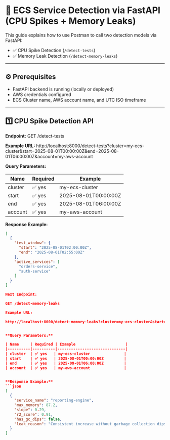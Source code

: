 # 🧠 ECS Service Detection via FastAPI (CPU Spikes + Memory Leaks)

This guide explains how to use Postman to call two detection models via FastAPI:

- ✅ CPU Spike Detection (`/detect-tests`)
- ✅ Memory Leak Detection (`/detect-memory-leaks`)

---

## ⚙️ Prerequisites

- FastAPI backend is running (locally or deployed)
- AWS credentials configured
- ECS Cluster name, AWS account name, and UTC ISO timeframe

---

## 1️⃣ CPU Spike Detection API

**Endpoint:**
 GET /detect-tests

 
**Example URL:**
http://localhost:8000/detect-tests?cluster=my-ecs-cluster&start=2025-08-01T00:00:00Z&end=2025-08-01T06:00:00Z&account=my-aws-account

**Query Parameters:**

| Name     | Required | Example                      |
|----------|----------|------------------------------|
| cluster  | ✅ yes   | my-ecs-cluster               |
| start    | ✅ yes   | 2025-08-01T00:00:00Z         |
| end      | ✅ yes   | 2025-08-01T06:00:00Z         |
| account  | ✅ yes   | my-aws-account               |

**Response Example:**
```json
[
  {
    "test_window": {
      "start": "2025-08-01T02:00:00Z",
      "end": "2025-08-01T02:55:00Z"
    },
    "active_services": [
      "orders-service",
      "auth-service"
    ]
  }
]

Next Endpoint:

GET /detect-memory-leaks

Example URL:

http://localhost:8000/detect-memory-leaks?cluster=my-ecs-cluster&start=2025-08-01T00:00:00Z&end=2025-08-01T06:00:00Z&account=my-aws-account


**Query Parameters:**

| Name     | Required | Example                      |
|----------|----------|------------------------------|
| cluster  | ✅ yes   | my-ecs-cluster               |
| start    | ✅ yes   | 2025-08-01T00:00:00Z         |
| end      | ✅ yes   | 2025-08-01T06:00:00Z         |
| account  | ✅ yes   | my-aws-account               |


**Response Example:**
```json
[
  {
    "service_name": "reporting-engine",
    "max_memory": 87.2,
    "slope": 0.29,
    "r2_score": 0.91,
    "has_gc_dips": false,
    "leak_reason": "Consistent increase without garbage collection dips"
  }
]



